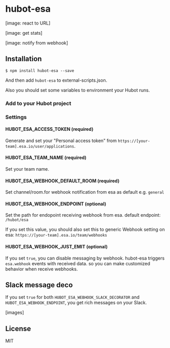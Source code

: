 # hubot-esa

[image: react to URL]

[image: get stats]

[image: notify from webhook]

## Installation

```
$ npm install hubot-esa --save
```

And then add `hubot-esa` to external-scripts.json.

Also you should set some variables to environment your Hubot runs.

### Add to your Hubot project

### Settings

#### HUBOT_ESA_ACCESS_TOKEN (required)

Generate and set your "Personal access token" from `https://[your-team].esa.io/user/applications`.

#### HUBOT_ESA_TEAM_NAME (required)

Set your team name.

#### HUBOT_ESA_WEBHOOK_DEFAULT_ROOM (required)

Set channel/room.for webhook notification from esa as default e.g. `general`

#### HUBOT_ESA_WEBHOOK_ENDPOINT (optional)

Set the path for endopoint receiving webhook from esa.
default endpoint: `/hubot/esa`

If you set this value, you should also set this to generic Webhook setting on esa: `https://[your-team].esa.io/team/webhooks`

#### HUBOT_ESA_WEBHOOK_JUST_EMIT (optional)

If you set `true`, you can disable messaging by webhook.
hubot-esa triggers `esa.webhook` events with received data. so you can make customized behavior when receive webhooks.

## Slack message deco

If you set `true` for both `HUBOT_ESA_WEBHOOK_SLACK_DECORATOR` and `HUBOT_ESA_WEBHOOK_ENDPOINT`, you get rich messages on your Slack.

[images]

## License

MIT
